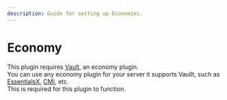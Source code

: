 ```yaml
---
description: Guide for setting up Economies.
---
```


# Economy

This plugin requires [Vault](https://www.spigotmc.org/resources/vault.34315/), an economy plugin.\
You can use any economy plugin for your server it supports Vaullt, such as [EssentialsX](https://www.spigotmc.org/resources/9089/), [CMI](https://www.spigotmc.org/resources/3742/), etc.\
This is required for this plugin to function.
